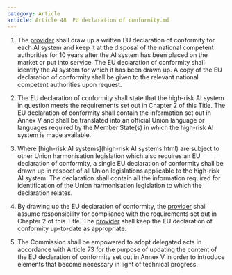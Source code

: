 ```yaml
---
category: Article
article: Article 48  EU declaration of conformity.md
---
```


1. The [provider](provider.html) shall draw up a written EU declaration of conformity for each AI system and keep it at the disposal of the national competent authorities for 10 years after the AI system has been placed on the market or put into service. The EU declaration of conformity shall identify the AI system for which it has been drawn up. A copy of the EU declaration of conformity shall be given to the relevant national competent authorities upon request.

2. The EU declaration of conformity shall state that the high-risk AI system in question meets the requirements set out in Chapter 2 of this Title. The EU declaration of conformity shall contain the information set out in Annex V and shall be translated into an official Union language or languages required by the Member State(s) in which the high-risk AI system is made available.

3. Where [high-risk AI systems](high-risk AI systems.html) are subject to other Union harmonisation legislation which also requires an EU declaration of conformity, a single EU declaration of conformity shall be drawn up in respect of all Union legislations applicable to the high-risk AI system. The declaration shall contain all the information required for identification of the Union harmonisation legislation to which the declaration relates.

4. By drawing up the EU declaration of conformity, the [provider](provider.html) shall assume responsibility for compliance with the requirements set out in Chapter 2 of this Title. The [provider](provider.html) shall keep the EU declaration of conformity up-to-date as appropriate.

5. The Commission shall be empowered to adopt delegated acts in accordance with Article 73 for the purpose of updating the content of the EU declaration of conformity set out in Annex V in order to introduce elements that become necessary in light of technical progress.